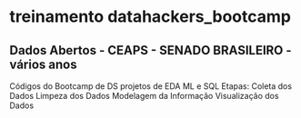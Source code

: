 # treinamento datahackers_bootcamp
## Dados Abertos - CEAPS - SENADO BRASILEIRO - vários anos
Códigos do Bootcamp  de DS  projetos de EDA ML e SQL
Etapas:
Coleta dos Dados
Limpeza dos Dados
Modelagem da Informação
Visualização dos Dados
